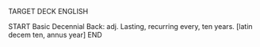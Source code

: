 TARGET DECK
ENGLISH

START
Basic
Decennial
Back: adj. Lasting, recurring every, ten years. [latin decem ten, annus year]
END
